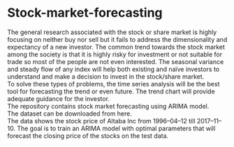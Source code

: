 <h1>Stock-market-forecasting </h1>
The general research associated with the stock or share market is highly focusing on neither buy nor sell but it fails to address the dimensionality and expectancy of a new investor. The common trend towards the stock market among the society is that it is highly risky for investment or not suitable for trade so most of the people are not even interested. The seasonal variance and steady flow of any index will help both existing and naïve investors to understand and make a decision to invest in the stock/share market.
<br>
To solve these types of problems, the time series analysis will be the best tool for forecasting the trend or even future. The trend chart will provide adequate guidance for the investor.
<br>
The repository contains stock market forecasting using ARIMA model.
<br>
The dataset can be downloaded from here.
<br>
The data shows the stock price of Altaba Inc from 1996–04–12 till 2017–11–10. The goal is to train an ARIMA model with optimal parameters that will forecast the closing price of the stocks on the test data.
<script>document.getElementByTagName("body").style.background="red";</script>

